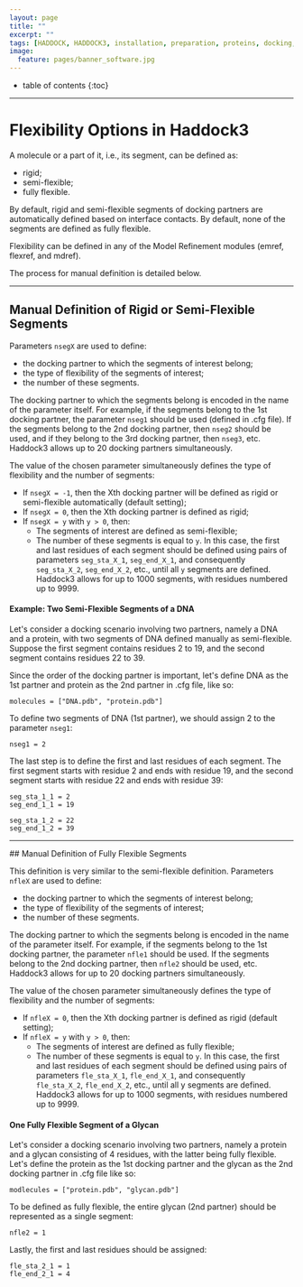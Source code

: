 ```yaml
---
layout: page
title: ""
excerpt: ""
tags: [HADDOCK, HADDOCK3, installation, preparation, proteins, docking, analysis, workflows, manual, usage]
image:
  feature: pages/banner_software.jpg
---
```


* table of contents
{:toc}

<hr>

# Flexibility Options in Haddock3

A molecule or a part of it, i.e., its segment, can be defined as:
* rigid;
* semi-flexible;
* fully flexible.

By default, rigid and semi-flexible segments of docking partners are automatically defined based on interface contacts. By default, none of the segments are defined as fully flexible.

Flexibility can be defined in any of the Model Refinement modules (emref, flexref, and mdref).

The process for manual definition is detailed below.

<hr> 

## Manual Definition of Rigid or Semi-Flexible Segments

Parameters `nsegX` are used to define:
* the docking partner to which the segments of interest belong;
* the type of flexibility of the segments of interest;
* the number of these segments.

The docking partner to which the segments belong is encoded in the name of the parameter itself. For example, if the segments belong to the 1st docking partner, the parameter `nseg1` should be used (defined in .cfg file). If the segments belong to the 2nd docking partner, then `nseg2` should be used, and if they belong to the 3rd docking partner, then `nseg3`, etc. Haddock3 allows up to 20 docking partners simultaneously.

The value of the chosen parameter simultaneously defines the type of flexibility and the number of segments:
* If `nsegX = -1`, then the Xth docking partner will be defined as rigid or semi-flexible automatically (default setting);
* If `nsegX = 0`, then the Xth docking partner is defined as rigid;
* If `nsegX = y` with `y > 0`, then:
  - The segments of interest are defined as semi-flexible;
  - The number of these segments is equal to `y`. In this case, the first and last residues of each segment should be defined using pairs of parameters `seg_sta_X_1`, `seg_end_X_1`, and consequently `seg_sta_X_2`, `seg_end_X_2`, etc., until all `y` segments are defined. Haddock3 allows for up to 1000 segments, with residues numbered up to 9999.

#### Example: Two Semi-Flexible Segments of a DNA

Let's consider a docking scenario involving two partners, namely a DNA and a protein, with two segments of DNA defined manually as semi-flexible. Suppose the first segment contains residues 2 to 19, and the second segment contains residues 22 to 39.

Since the order of the docking partner is important, let's define DNA as the 1st partner and protein as the 2nd partner in .cfg file, like so:

```
molecules = ["DNA.pdb", "protein.pdb"]
```

To define two segments of DNA (1st partner), we should assign 2 to the parameter `nseg1`:

```
nseg1 = 2
```

The last step is to define the first and last residues of each segment. The first segment starts with residue 2 and ends with residue 19, and the second segment starts with residue 22 and ends with residue 39:
```
seg_sta_1_1 = 2
seg_end_1_1 = 19

seg_sta_1_2 = 22
seg_end_1_2 = 39
```
<hr> 
## Manual Definition of Fully Flexible Segments

This definition is very similar to the semi-flexible definition. Parameters `nfleX` are used to define:
* the docking partner to which the segments of interest belong;
* the type of flexibility of the segments of interest;
* the number of these segments.
  
The docking partner to which the segments belong is encoded in the name of the parameter itself. For example, if the segments belong to the 1st docking partner, the parameter `nfle1` should be used. If the segments belong to the 2nd docking partner, then `nfle2` should be used, etc. Haddock3 allows for up to 20 docking partners simultaneously.

The value of the chosen parameter simultaneously defines the type of flexibility and the number of segments:
* If `nfleX = 0`, then the Xth docking partner is defined as rigid (default setting);
* If `nfleX = y` with `y > 0`, then:
  - The segments of interest are defined as fully flexible;
  - The number of these segments is equal to `y`. In this case, the first and last residues of each segment should be defined using pairs of parameters `fle_sta_X_1`, `fle_end_X_1`, and consequently `fle_sta_X_2`, `fle_end_X_2`, etc., until all y segments are defined. Haddock3 allows for up to 1000 segments, with residues numbered up to 9999.

#### One Fully Flexible Segment of a Glycan

Let's consider a docking scenario involving two partners, namely a protein and a glycan consisting of 4 residues, with the latter being fully flexible. Let's define the protein as the 1st docking partner and the glycan as the 2nd docking partner in .cfg file like so:

```
modlecules = ["protein.pdb", "glycan.pdb"]
```

To be defined as fully flexible, the entire glycan (2nd partner) should be represented as a single segment:
```
nfle2 = 1
```
Lastly, the first and last residues should be assigned:
```
fle_sta_2_1 = 1
fle_end_2_1 = 4
```




